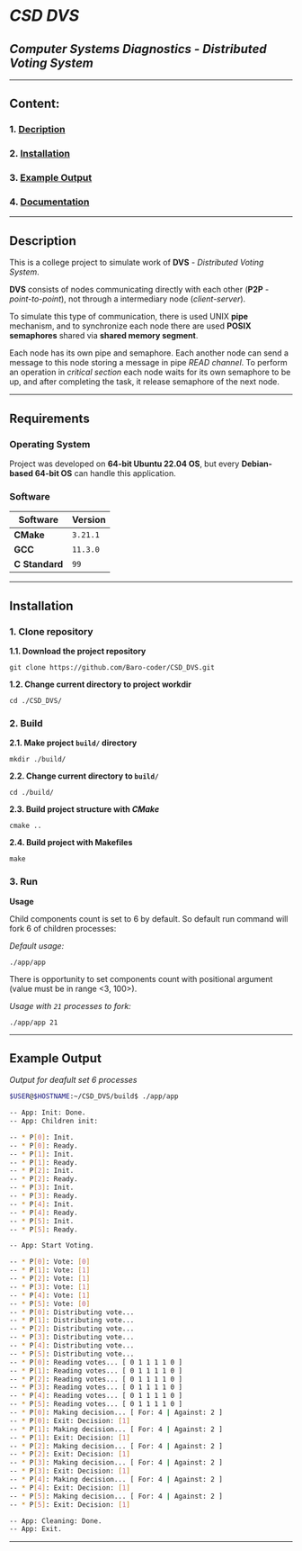 # ***CSD DVS***

## *Computer Systems Diagnostics - Distributed Voting System*

---

## **Content**:

### 1. [Decription](#description)
### 2. [Installation](#installation)
### 3. [Example Output](#example-output)
### 4. [Documentation](https://github.com/Baro-coder/CSD_DVS/tree/master/docs/)

---

## **Description**

This is a college project to simulate work of **DVS** - *Distributed Voting System*.

**DVS** consists of nodes communicating directly with each other (**P2P** - *point-to-point*), not through a intermediary node (*client-server*).

To simulate this type of communication, there is used UNIX **pipe** mechanism, and to synchronize each node there are used **POSIX semaphores** shared via **shared memory segment**.

Each node has its own pipe and semaphore. Each another node can send a message to this node storing a message in pipe *READ channel*. To perform an operation in *critical section* each node waits for its own semaphore to be up, and after completing the task, it release semaphore of the next node.

---

## **Requirements**

### **Operating System**

Project was developed on **64-bit Ubuntu 22.04 OS**, but every **Debian-based 64-bit OS** can handle this application.

### **Software**

|  **Software**  |  **Version**  |
|----------------|---------------|
|**CMake**       |    `3.21.1`   |
|**GCC**         |    `11.3.0`   |
|**C Standard**  |      `99`     |

---

## **Installation**

### **1. Clone repository**

**1.1. Download the project repository**
``` console
git clone https://github.com/Baro-coder/CSD_DVS.git
```

**1.2. Change current directory to project workdir**
``` console
cd ./CSD_DVS/
```

### **2. Build**

**2.1. Make project `build/` directory**
```console
mkdir ./build/
```

**2.2. Change current directory to `build/`**
```console
cd ./build/
```

**2.3. Build project structure with *CMake***
```console
cmake ..
```

**2.4. Build project with Makefiles**
```console
make
```

### **3. Run**

**Usage**

Child components count is set to 6 by default. So default run command will fork 6 of children processes:

*Default usage:*

``` console
./app/app
```


There is opportunity to set components count with positional argument (value must be in range <3, 100>).

*Usage with `21` processes to fork:*

``` console
./app/app 21
```

---

## **Example Output**

*Output for deafult set 6 processes*

``` bash
$USER@$HOSTNAME:~/CSD_DVS/build$ ./app/app

-- App: Init: Done.
-- App: Children init:

-- * P[0]: Init.
-- * P[0]: Ready.
-- * P[1]: Init.
-- * P[1]: Ready.
-- * P[2]: Init.
-- * P[2]: Ready.
-- * P[3]: Init.
-- * P[3]: Ready.
-- * P[4]: Init.
-- * P[4]: Ready.
-- * P[5]: Init.
-- * P[5]: Ready.

-- App: Start Voting.

-- * P[0]: Vote: [0]
-- * P[1]: Vote: [1]
-- * P[2]: Vote: [1]
-- * P[3]: Vote: [1]
-- * P[4]: Vote: [1]
-- * P[5]: Vote: [0]
-- * P[0]: Distributing vote...
-- * P[1]: Distributing vote...
-- * P[2]: Distributing vote...
-- * P[3]: Distributing vote...
-- * P[4]: Distributing vote...
-- * P[5]: Distributing vote...
-- * P[0]: Reading votes... [ 0 1 1 1 1 0 ]
-- * P[1]: Reading votes... [ 0 1 1 1 1 0 ]
-- * P[2]: Reading votes... [ 0 1 1 1 1 0 ]
-- * P[3]: Reading votes... [ 0 1 1 1 1 0 ]
-- * P[4]: Reading votes... [ 0 1 1 1 1 0 ]
-- * P[5]: Reading votes... [ 0 1 1 1 1 0 ]
-- * P[0]: Making decision... [ For: 4 | Against: 2 ]
-- * P[0]: Exit: Decision: [1]
-- * P[1]: Making decision... [ For: 4 | Against: 2 ]
-- * P[1]: Exit: Decision: [1]
-- * P[2]: Making decision... [ For: 4 | Against: 2 ]
-- * P[2]: Exit: Decision: [1]
-- * P[3]: Making decision... [ For: 4 | Against: 2 ]
-- * P[3]: Exit: Decision: [1]
-- * P[4]: Making decision... [ For: 4 | Against: 2 ]
-- * P[4]: Exit: Decision: [1]
-- * P[5]: Making decision... [ For: 4 | Against: 2 ]
-- * P[5]: Exit: Decision: [1]

-- App: Cleaning: Done.
-- App: Exit.
```

---

